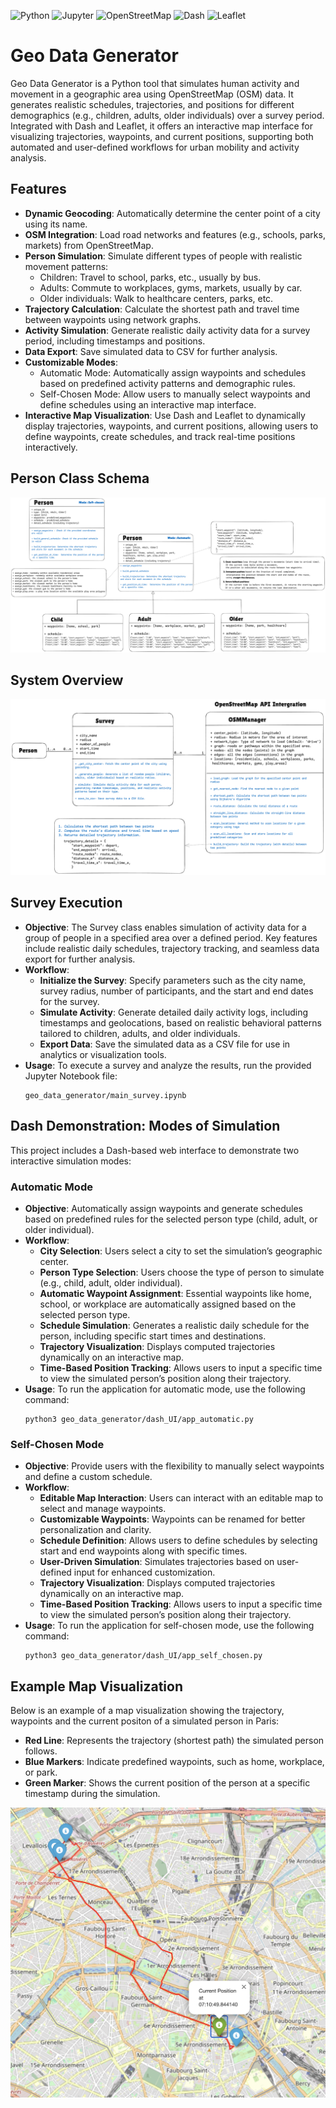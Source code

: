 ![Python](https://img.shields.io/badge/python-3.8%2B-blue)
![Jupyter](https://img.shields.io/badge/jupyter-notebook-orange)
![OpenStreetMap](https://img.shields.io/badge/openstreetmap-interactive-brightgreen?logo=openstreetmap)
![Dash](https://img.shields.io/badge/dash-interactive-blue)
![Leaflet](https://img.shields.io/badge/leaflet-interactive-green)
# Geo Data Generator

Geo Data Generator is a Python tool that simulates human activity and movement in a geographic area using OpenStreetMap (OSM) data. It generates realistic schedules, trajectories, and positions for different demographics (e.g., children, adults, older individuals) over a survey period. Integrated with Dash and Leaflet, it offers an interactive map interface for visualizing trajectories, waypoints, and current positions, supporting both automated and user-defined workflows for urban mobility and activity analysis.

## Features

- **Dynamic Geocoding**: Automatically determine the center point of a city using its name.
- **OSM Integration**: Load road networks and features (e.g., schools, parks, markets) from OpenStreetMap.
- **Person Simulation**: Simulate different types of people with realistic movement patterns:
    - Children: Travel to school, parks, etc., usually by bus.
    - Adults: Commute to workplaces, gyms, markets, usually by car.
    - Older individuals: Walk to healthcare centers, parks, etc.
- **Trajectory Calculation**: Calculate the shortest path and travel time between waypoints using network graphs.
- **Activity Simulation**: Generate realistic daily activity data for a survey period, including timestamps and positions.
- **Data Export**: Save simulated data to CSV for further analysis.
- **Customizable Modes**:
    - Automatic Mode: Automatically assign waypoints and schedules based on predefined activity patterns and demographic rules.
    - Self-Chosen Mode: Allow users to manually select waypoints and define schedules using an interactive map interface.
- **Interactive Map Visualization**: Use Dash and Leaflet to dynamically display trajectories, waypoints, and current positions, allowing users to define waypoints, create schedules, and track real-time positions interactively.

## Person Class Schema

![Person Schema](geo_data_generator/images/models_Person_schema.png)

## System Overview

![System Overview](geo_data_generator/images/overview.png)
## Survey Execution 
- **Objective**: The Survey class enables simulation of activity data for a group of people in a specified area over a defined period. Key features include realistic daily schedules, trajectory tracking, and seamless data export for further analysis.
- **Workflow**: 
    - **Initialize the Survey**: Specify parameters such as the city name, survey radius, number of participants, and the start and end dates for the survey.
    - **Simulate Activity**: Generate detailed daily activity logs, including timestamps and geolocations, based on realistic behavioral patterns tailored to children, adults, and older individuals.
    - **Export Data**: Save the simulated data as a CSV file for use in analytics or visualization tools.
- **Usage**:
To execute a survey and analyze the results, run the provided Jupyter Notebook file:
    ```
    geo_data_generator/main_survey.ipynb
    ```
## Dash Demonstration: Modes of Simulation
This project includes a Dash-based web interface to demonstrate two interactive simulation modes:

### Automatic Mode
- **Objective**: Automatically assign waypoints and generate schedules based on predefined rules for the selected person type (child, adult, or older individual).
- **Workflow**:
	- **City Selection**: Users select a city to set the simulation’s geographic center.
	- **Person Type Selection**: Users choose the type of person to simulate (e.g., child, adult, older individual).
	- **Automatic Waypoint Assignment**: Essential waypoints like home, school, or workplace are automatically assigned based on the selected person type.
	- **Schedule Simulation**: Generates a realistic daily schedule for the person, including specific start times and destinations.
	- **Trajectory Visualization**: Displays computed trajectories dynamically on an interactive map.
	- **Time-Based Position Tracking**: Allows users to input a specific time to view the simulated person’s position along their trajectory.
- **Usage**:
To run the application for automatic mode, use the following command:
    ```
    python3 geo_data_generator/dash_UI/app_automatic.py
    ```
### Self-Chosen Mode
- **Objective**: Provide users with the flexibility to manually select waypoints and define a custom schedule.
- **Workflow**:
    - **Editable Map Interaction**: Users can interact with an editable map to select and manage waypoints.
    - **Customizable Waypoints**: Waypoints can be renamed for better personalization and clarity.
    - **Schedule Definition**: Allows users to define schedules by selecting start and end waypoints along with specific times.
    - **User-Driven Simulation**: Simulates trajectories based on user-defined input for enhanced customization.
	- **Trajectory Visualization**: Displays computed trajectories dynamically on an interactive map.
	- **Time-Based Position Tracking**: Allows users to input a specific time to view the simulated person’s position along their trajectory.
- **Usage**:
To run the application for self-chosen mode, use the following command:
    ```
    python3 geo_data_generator/dash_UI/app_self_chosen.py
    ```
## Example Map Visualization

Below is an example of a map visualization showing the trajectory, waypoints and the current positon of a simulated person in Paris:
- **Red Line**: Represents the trajectory (shortest path) the simulated person follows.
- **Blue Markers**: Indicate predefined waypoints, such as home, workplace, or park.
- **Green Marker**: Shows the current position of the person at a specific timestamp during the simulation.

![Map Visualization](geo_data_generator/images/track_trace.png)